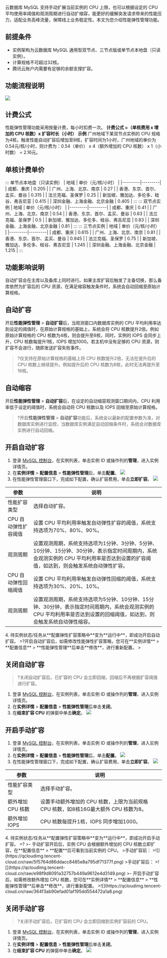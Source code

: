 ﻿云数据库 MySQL 支持手动扩展当前实例的 CPU 上限，也可以根据设定的 CPU 平均使用率阈值和观测周期进行自动扩缩容，能更好的缓解突发请求带来的性能压力，适配业务高峰流量，保障线上业务稳定性。本文为您介绍性能弹性管理功能。
## 前提条件
- 实例架构为云数据库 MySQL 通用型双节点、三节点版或单节点本地盘（只读实例）。
- 计算规格不可超过32核。
- 腾讯云账户内需要有足够的余额支撑扩容。

## 功能流程说明
![](https://qcloudimg.tencent-cloud.cn/raw/12405a966d14ed58cdf5eea71b093a22.png)

## 计费公式
性能弹性管理功能采用按量计费，每小时扣费一次。
**计费公式 =（单核费用 x 增加的 CPU 核数）x 扩容时长（小时）**
**示例**
广州地域下某双节点实例的 CPU 规格为4核，触发性能自动扩容后增加至8核，扩容时间为1小时，广州地域的单价为0.54元/核/小时，则计费为：0.54（单价） x 4（额外增加的 CPU 核数） x 1（小时数） = 2.16元。
## 单核计费单价
<dx-tabs>
::: 单节点本地盘（只读实例）
| 地域 | 单价（元/核/小时） |
|---------|---------|
| 成都、重庆 | 0.205 |
| 广州、上海、北京、南京 | 0.27 |
| 香港、东京、首尔、孟买、曼谷 | 0.315 |
| 法兰克福、圣保罗 | 0.25 |
| 新加坡、雅加达、多伦多、硅谷、弗吉尼亚 | 0.415 |
| 深圳金融、上海金融、北京金融 | 0.405 |
:::
::: 双节点实例
| 地域 | 单价（元/核/小时） |
|---------|---------|
| 成都、重庆 | 0.41 |
| 广州、上海、北京、南京 | 0.54 |
| 香港、东京、首尔、孟买、曼谷 | 0.63 |
| 法兰克福、圣保罗 | 0.5 |
| 新加坡、雅加达、多伦多、硅谷、弗吉尼亚 | 0.83 |
| 深圳金融、上海金融、北京金融 | 0.81 |
:::
::: 三节点实例
| 地域 | 单价（元/核/小时） |
|---------|---------|
| 成都、重庆 | 0.615 |
| 广州、上海、北京、南京 | 0.81 |
| 香港、东京、首尔、孟买、曼谷 | 0.945 |
| 法兰克福、圣保罗 | 0.75 |
| 新加坡、雅加达、多伦多、硅谷、弗吉尼亚 | 1.245 |
| 深圳金融、上海金融、北京金融 | 1.215 |
:::
</dx-tabs>

## 功能影响说明
自动扩容会在主库以及备库上同时进行。如果主库扩容后触发了主备切换，那么备库依然为扩容后的 CPU 资源，在满足缩容触发条件时，系统会自动回缩至原始计算规格。
## 自动扩容
开启**性能弹性管理** > **自动扩容**后，当观测窗口内数据库实例的 CPU 平均利用率达到设定的阈值时，在原始计算规格的基础上，系统会将 CPU 核数提升2倍。例如原始计算规格的 CPU 核数为4核，则会提升至8核，同时，实例的 IOPS 会同步上升，CPU 核数每提升1核，IOPS 增加1000。若主机中没有足够的 CPU 资源，则扩容不会进行，随即发送扩容失败事件。
>?仅支持在原始计算规格的基础上将 CPU 核数提升2倍，无法在提升后的 CPU 核数上继续提升。例如提升后的 CPU 核数为8核，此时无法再提升至16核。
## 自动缩容
开启**性能弹性管理** > **自动扩容**后，在设定的自动缩容观测窗口期间内，CPU 利用率低于设定的阈值时，系统会自动将 CPU 核数以及 IOPS 回缩至原始计算规格。
>?开启**性能弹性管理** > **自动扩容**功能后，系统会以最新的配置参数为准，对数据库实例进行监控，当数据库实例满足自动回缩条件时，系统会对数据库实例进行自动回缩。

## 开启自动扩容
1. 登录 [MySQL 控制台](https://console.cloud.tencent.com/cdb/instance)，在实例列表，单击实例 ID 或操作列的**管理**，进入实例详情页。
2. 在**实例详情** > **配置信息** > **性能弹性管理**后，单击**配置**。
![](https://qcloudimg.tencent-cloud.cn/raw/fe7dd3943f092b1de7fc9e202cf4f5b2.png)
3. 在性能弹性管理窗口下，完成如下配置，确认扩容费用，单击**立即扩容**。
![](https://qcloudimg.tencent-cloud.cn/raw/adbda640baae1c94129e7f5d550e5dd9.png)
<table>
<thead><tr><th>参数</th><th>说明</th></tr></thead>
<tbody>
<tr>
<td>性能扩容类型</td><td>选择自动扩容。</td></tr>
<tr>
<td>CPU 自动弹性扩容阈值</td><td>设置 CPU 平均利用率触发自动弹性扩容的阈值，系统支持选项为70%、80%、90%。</td></tr>
<tr>
<td>观测周期</td><td>设置观测周期，系统支持选项为1分钟、3分钟、5分钟、10分钟、15分钟、30分钟，表示指定时间周期内，系统会观测实例的 CPU 平均利用率是否达到设置的扩容阈值，如达到，则会触发系统自动弹性扩容。</td></tr>
<tr>
<td>CPU 自动弹性回缩阈值</td><td>设置 CPU 平均利用率触发自动弹性回缩的阈值，系统支持选项为30%、20%、10%。</td></tr>
<tr>
<td>观测周期</td><td>设置观测周期，系统支持选项为5分钟、10分钟、15分钟、30分钟，表示指定时间周期内，系统会观测实例的 CPU 平均利用率是否达到设置的回缩阈值，如达到，则会触发系统自动弹性缩容。</td></tr>
</tbody></table>
4. 待实例状态/任务从**配置弹性扩容策略中**变为**运行中**，即成功开启自动扩容。
>?开启自动扩容后，如需修改性能弹性扩容策略，您可在**实例详情** > **配置信息** > **性能弹性管理**后单击**修改**，进行重新配置。
>

## 关闭自动扩容
>?关闭自动扩容后，已扩容的 CPU 会立即回缩，回缩后不再根据扩容阈值进行扩容。
>
1. 登录 [MySQL 控制台](https://console.cloud.tencent.com/cdb/instance)，在实例列表，单击实例 ID 或操作列的**管理**，进入实例详情页。
2. 在**实例详情** > **配置信息** > **性能弹性管理**后单击**关闭**。
3. 在**结束扩容 CPU** 的弹窗中单击**确定**。
![](https://qcloudimg.tencent-cloud.cn/raw/15a7839d8c564458d06b96ecedf8cf0e.png)

## 开启手动扩容
1. 登录 [MySQL 控制台](https://console.cloud.tencent.com/cdb/instance)，在实例列表，单击实例 ID 或操作列的**管理**，进入实例详情页。
2. 在**实例详情** > **配置信息** > **性能弹性管理**后，单击**配置**。
![](https://qcloudimg.tencent-cloud.cn/raw/e0c2e1fc2aac4aee66c0bba51c1d78be.png)
3. 在性能弹性管理窗口下，完成如下配置，确认扩容费用，单击**立即扩容**。
![](https://qcloudimg.tencent-cloud.cn/raw/2d598eac0ec223756d1b5162124f7748.png)
<table>
<thead><tr><th>参数</th><th>说明</th></tr></thead>
<tbody>
<tr>
<td>性能扩容类型</td><td>选择手动扩容。</td></tr>
<tr>
<td>额外增加 CPU 核数</td><td>设置手动额外增加的 CPU 核数，上限为当前规格 CPU 核数，如8核16G最大额外 CPU 核数为8。</td></tr>
<tr>
<td>额外增加 IOPS</td><td>CPU 核数每提升1核，IOPS 同步增加1000。</td></tr>
</tbody></table>
4. 待实例状态/任务从**配置弹性扩容策略中**变为**运行中**，即成功开启手动扩容。
>?
>- 手动扩容开启后，实例 CPU 会根据额外增加的 CPU 核数立即扩容，在**配置信息** > **配置**后可看到当前实例的 CPU。
>手动扩容前：
>![](https://qcloudimg.tencent-cloud.cn/raw/5f5764d86ddacc8485e8a795df71377f.png)
>手动扩容后：
>![](https://qcloudimg.tencent-cloud.cn/raw/e98f9d8091a32757b449a9612e4d3149.png)
>- 开启手动扩容后，如需修改额外增加 CPU 核数，您可在**实例详情** > **配置信息** > **性能弹性管理**后单击**修改**，进行重新配置。
>![](https://qcloudimg.tencent-cloud.cn/raw/364f3ab90efad01af195dd554472a1a8.png)

## 关闭手动扩容
>?关闭手动扩容后，已扩容的 CPU 会立即回缩到实例扩容前的 CPU。
>
1. 登录 [MySQL 控制台](https://console.cloud.tencent.com/cdb/instance)，在实例列表，单击实例 ID 或操作列的**管理**，进入实例详情页。
2. 在**实例详情** > **配置信息** > **性能弹性管理**后单击**关闭**。
3. 在**结束扩容 CPU** 的弹窗中单击**确定**。
![](https://qcloudimg.tencent-cloud.cn/raw/5ed85e3879ac7908019ded6b66592b4e.png)
